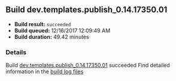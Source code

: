 ## Build dev.templates.publish_0.14.17350.01
- **Build result:** `succeeded`
- **Build queued:** 12/16/2017 12:09:49 AM
- **Build duration:** 49.42 minutes
### Details
Build [dev.templates.publish_0.14.17350.01](https://winappstudio.visualstudio.com/web/build.aspx?pcguid=a4ef43be-68ce-4195-a619-079b4d9834c2&builduri=vstfs%3a%2f%2f%2fBuild%2fBuild%2f24337) succeeded
Find detailed information in the [build log files](https://uwpctdiags.blob.core.windows.net/buildlogs/dev.templates.publish_0.14.17350.01_logs.zip)
